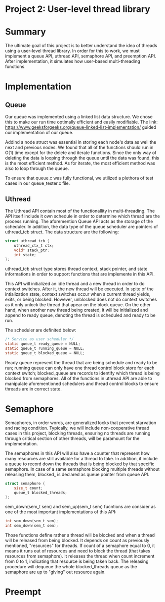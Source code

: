 # Project 2: User-level thread library 

# Summary

The ultimate goal of this project is to better understand the idea of 
threads using a user-level thread library. In order for this to work, 
we must implement a queue API, uthread API, semaphore API, and 
preemption API. After implementation, it simulates how user-based multi-threading functions.

# Implementation
## Queue

Our queue was implemented using a linked list data structure. We chose
this to make our run time optimally efficient and easily modifiable. The
link: https://www.geeksforgeeks.org/queue-linked-list-implementation/ 
guided our implementation of our queue. 

Addind a node struct was essential in storing each node's data as well
the next and previous nodes. We found that all of the functions should 
run in O(1) time except for the delete and iterate functions. Since the 
only way of deleting the data is looping through the queue until the data
was found, this is the most efficient method. As for iterate, the most 
efficient method was also to loop through the queue. 

To ensure that queue.c was fully functional, we utilized a plethora of 
test cases in our queue_tester.c file. 

## Uthread

The Uthread API contain most of the functionallity in multi-threading.
The API itself include it own schedule in order to determine which thread
are the process running. The aforemention Queue API acts as the storage
of the scheduler. In addition, the data type of the queue scheduler are
pointers of uthread_tcb struct. The data structure are the following:
```c
struct uthread_tcb {
	uthread_ctx_t ctx;
	void* stack_ptr;
	int state;
};
```
uthread_tcb struct type stores thread context, stack pointer, and state 
informations in order to support functions that are implemente in this 
API.

This API will initialized an idle thread and a new thread in order to do 
context switches. After it, the new thread will be executed. In spite of
the intialization state, context switches occur when a current thread
yields, exits, or being blocked. However, unblocked does not do context
switches as it only unlock the thread that apear on the block queue. On
the other hand, when another new thread being created, it will be
initialized and append to ready queue, denoting the thread is scheduled
and ready to be run.

The scheduler are definited below:
```c
/* Service as user scheduler */
static queue_t ready_queue = NULL;
static queue_t running_queue = NULL;
static queue_t blocked_queue = NULL;
```
Ready queue represent the thread that are being schedule and ready to be
run; running queue can only have one thread control block store for each
context switch; blocked_queue are records to identify which thread is
being blocked from semaphores. All of the functions in uthread API are
able to manipulate aforementioned schedulers and thread control blocks 
to ensure threads are in correct state.

# Semaphore 

Semaphores, in order words, are generalized locks that prevent starvation
and racing condition. Typically, we will include non-cooperative thread 
cases in this project, blocking threads, ensuring no threads are 
running through critical section of other threads, will be paramount for
the implementation.

The semaphores in this API will also have a counter that represent how
many resources are still available for a thread to take. In addition, it 
include a queue to record down the threads that is being blocked by that 
specific semaphore. In case of a same semaphore blocking multiple threads
without releasing them, blocked_ is declared as queue pointer from queue 
API.
```c
struct semaphore {
	size_t count;
	queue_t blocked_threads;
};
```
sem_down(sem_t sem) and sem_up(sem_t sem) fucntions are consider as one 
of the most important implementations of this API:
```c
int sem_down(sem_t sem);
int sem_down(sem_t sem);
```
Those functions define rather a thread will be blocked and when a thread 
will be released from being blocked. It depends on count as previously
mentioned, "resources" for threads. If count of a semaphore equal to 0, it
means it runs out of resources and need to block the thread (that takes
resources from semaphore). It releases the thread when count increment 
from 0 to 1, indicating that resource is being taken back. The releasing
procedure will dequeue the whole blocked_threads queue as the semaphore 
are up to "giving" out resource again.

# Preempt

